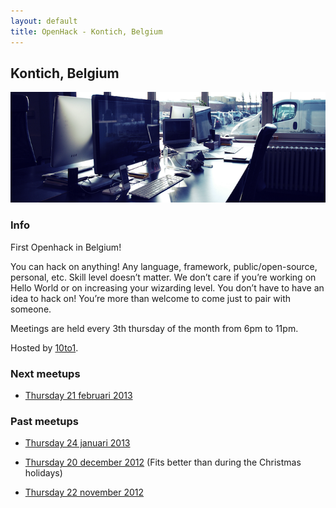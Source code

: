 ```yaml
---
layout: default
title: OpenHack - Kontich, Belgium
---
```


## Kontich, Belgium

![Photo of your meetup or city!](/kontich/10to1.png)

### Info

First Openhack in Belgium!

You can hack on anything! Any language, framework, public/open-source, personal, etc.
Skill level doesn’t matter. We don’t care if you’re working on Hello World or on increasing your wizarding level.
You don’t have to have an idea to hack on! You’re more than welcome to come just to pair with someone.

Meetings are held every 3th thursday of the month from 6pm to 11pm.

Hosted by [10to1](http://10to1.be).

### Next meetups

- [Thursday 21 februari 2013](https://plus.google.com/events/cpvqhk3n9pb7089au7h4euqdgd0)


### Past meetups

- [Thursday 24 januari 2013](https://plus.google.com/events/c9a0i60j1o70as08fiq06v7qk40)

- [Thursday 20 december 2012](https://plus.google.com/events/cq1og1l7tr2u94u3vk2v6jf9v8c) (Fits better than during the Christmas holidays)

- [Thursday 22 november 2012](https://plus.google.com/events/canss1e1g916ov33rttg1btqrpc)
